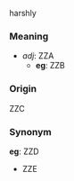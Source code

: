harshly
### Meaning
+ _adj_: ZZA
    + __eg__: ZZB

### Origin

ZZC

### Synonym

__eg__: ZZD

+ ZZE


